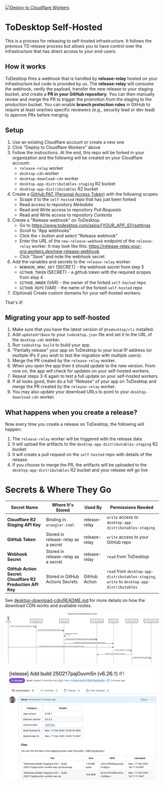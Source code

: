 [![Deploy to Cloudflare Workers](https://deploy.workers.cloudflare.com/button)](https://deploy.workers.cloudflare.com/?url=https://github.com/ToDesktop/self-hosted)

# ToDesktop Self-Hosted

This is a process for releasing to self-hosted infrastructure. It follows the previous TD release process but allows you to have control over the infrastructure that has direct access to your end-users.

## How it works

ToDesktop fires a webhook that is handled by **release-relay** hosted on your infrastructure but code is provided by us.
The **release-relay** will consume the webhook, verify the payload, transfer the new release to your staging bucket, and create a **PR in your GitHub repository**. You can then manually review and merge the PR to trigger the promotion from the staging to the production bucket.
You can enable **branch protection rules** in GitHub to require at least one/two specific reviewers (e.g., security lead or dev lead) to approve PRs before merging.

## Setup

1. Use an existing Cloudflare account or create a new one
2. Click "Deploy to Cloudflare Workers" above
3. Follow the instructions. At the end, this repo will be forked in your organization and the following will be created on your Cloudflare account:
   - `release-relay` worker
   - `desktop-cdn` worker
   - `desktop-download-cdn` worker
   - `desktop-app-distributables-staging` R2 bucket
   - `desktop-app-distributables` R2 bucket
4. Create a [GitHub PAT (Personal Access Token)](https://github.com/settings/personal-access-tokens/new) with the following scopes:
   - Scope it to the `self-hosted` repo that has just been forked
   - Read access to repository _Metadata_
   - Read and Write access to repository _Pull Requests_
   - Read and Write access to repository _Contents_
5. Create a "Release webhook" on ToDesktop.
   - Go to https://www.todesktop.com/apps/{YOUR_APP_ID}/settings
   - Scroll to "App webhooks"
   - Click the `+` button and select "Release webhook"
   - Enter the URL of the `new-release-webhook` endpoint of the `release-relay` worker. It may look like this: https://release-relay.your-org.workers.dev/new-release-webhook
   - Click "Save" and note the webhook secret
6. Add the variables and secrets to the `release-relay` worker:
   - `WEBHOOK_HMAC_KEY` (SECRET) - the webhook secret from step 5
   - `GITHUB_TOKEN` (SECRET) - a github token with the required scopes from step 4
   - `GITHUB_OWNER` (VAR) - the owner of the forked `self-hosted` repo
   - `GITHUB_REPO` (VAR) - the name of the forked `self-hosted` repo
7. (Optional) Create custom domains for your self-hosted workers.

That's it!

## Migrating your app to self-hosted

1. Make sure that you have the latest version of `@todesktop/cli` installed.
2. Add `updateUrlBase` to your `todesktop.json` file and set it to the URL of the `desktop-cdn` worker.
3. Run `todesktop build` to build your app.
4. "Partially release" your app on ToDesktop to your local IP address (or multiple IPs if you wish to test the migration with multiple users).
5. Merge the PR created by the `release-relay` worker.
6. When you open the app then it should update to the new version. From now on, the app will check for updates on your self-hosted workers.
7. Repeat steps 3-6 again to test a full update on your self-hosted workers.
8. If all looks good, then do a full "Release" of your app on ToDesktop and merge the PR created by the `release-relay` worker.
9. You may also update your download URLs to point to your `desktop-download-cdn` worker.

## What happens when you create a release?

Now every time you create a release on ToDesktop, the following will happen:

1. The `release-relay` worker will be triggered with the release data
2. It will upload the artifacts to the `desktop-app-distributables-staging` R2 bucket
3. It will create a pull request on the `self-hosted` repo with details of the release
4. If you choose to merge the PR, the artifacts will be uploaded to the `desktop-app-distributables` R2 bucket and your release will go live

# Secrets & Where They Go

| Secret Name                                                | Where It's Stored                   | Used By       | Permissions Needed                                                                        |
| ---------------------------------------------------------- | ----------------------------------- | ------------- | ----------------------------------------------------------------------------------------- |
| **Cloudflare R2 Staging API Key**                          | Binding in `wrangler.toml`          | release-relay | `write` access to `desktop-app-distributables-staging`                                    |
| **GitHub Token**                                           | Stored in release-relay as a secret | release-relay | `write` access to your GitHub repo                                                        |
| **Webhook Secret**                                         | Stored in release-relay as a secret | release-relay | `read` from ToDesktop                                                                     |
| **GitHub Action Secret: Cloudflare R2 Production API Key** | Stored in GitHub Actions Secrets    | GitHub Action | `read` from `desktop-app-distributables-staging`, `write` to `desktop-app-distributables` |

See [desktop-download-cdn/README.md](packages/desktop-download-cdn/README.md) for more details on how the download CDN works and available routes.

![Sequence Diagram](./docs/sequence-diagram.svg)

![Screenshot of a PR to release new version](./docs/pr-screenshot.jpeg)
